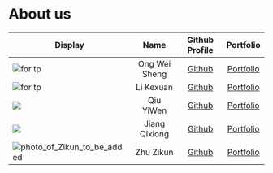 # About us

Display | Name | Github Profile | Portfolio 
--------|:----:|:--------------:|:---------:
![for tp](https://user-images.githubusercontent.com/57165946/109902573-9a16dd00-7cd5-11eb-9849-8f22c135ac6f.jpg) | Ong Wei Sheng | [Github](https://github.com/ongweisheng) | [Portfolio](https://www.linkedin.com/in/weishengong30/)
![for tp](https://user-images.githubusercontent.com/77385307/110305308-97025080-8037-11eb-8778-a7792869851b.jpg) | Li Kexuan | [Github](https://github.com/Cocokkkk) | [Portfolio](https://www.linkedin.com/in/kexuan-li-837296206/)
![](https://i.imgur.com/jO6RyKY.jpg) | Qiu YiWen | [Github](https://github.com/e00426142) | [Portfolio](https://github.com/e00426142)
![](https://user-images.githubusercontent.com/60382244/110338259-c332c700-8061-11eb-870a-d5a9690eab06.jpg) | Jiang Qixiong | [Github](https://github.com/951553394) | [Portfolio](https://www.linkedin.com/in/jiang-qixiong-898330206)
![photo_of_Zikun_to_be_added](https://user-images.githubusercontent.com/75139323/110305438-a386a900-8037-11eb-8f5a-92b0bfce7ba9.jpg) | Zhu Zikun | [Github](https://github.com/zikunz) | [Portfolio](https://www.linkedin.com/in/zhu-zikun/)
